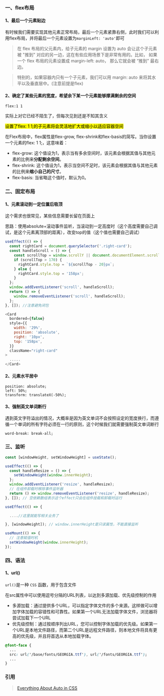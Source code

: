 ### 一、flex布局

#### 1、最后一个元素贴边

有时候我们需要实现其他元素正常布局，最后一个元素紧靠右侧，此时我们可以利用flex布局，并将最后一个元素设置为`marginLeft: 'auto'`即可

> 在 flex 布局的父元素内，给子元素的 margin 设置为 auto 会让这个子元素被 "推到" 对应的另一边，这在有些应用场景下是非常有用的。比如， 如果一个 flex 布局的元素设置成 margin-left: auto， 那么它就会被 “推到” 最右边。

> 特别的，如果容器内只有一个子元素，我们可以用 margin: auto 来将其水平以及垂直居中。(注意前提是flex)

#### 2、确定了某些元素的宽度，希望余下某一个元素能够撑满剩余的空间

`flex:1 1`

实际上对它已经不陌生了，但每次见到还是不知其含义

<mark>设置了flex: 1 1;的子元素将会灵活地扩大或缩小以适应容器空间</mark>

在Flex布局中，flex属性是flex-grow, flex-shrink和flex-basis的简写。当你设置一个元素的flex: 1 1;，这意味着：

- flex-grow: 这个值设为1，表示当有多余空间时，该元素会根据其值与其他元素的比例来**分配剩余空间**。
- flex-shrink: 这个值设为1，表示当空间不足时，该元素会根据其值与其他元素的比例来**缩小自己的尺寸**。
- flex-basis: 当省略这个值时，默认为0。

### 二、固定布局

#### 1、元素滚动到一定位置后吸顶

这个需求也很常见，某些信息需要长留在页面上

思路：使用absolute+滚动事件监听，当滚动到一定高度时（这个高度需要自己调试，是这个元素离顶部的距离），改变top的值（这个值也需要自己调试）

```js
useEffect(() => {
  const rightCard = document.querySelector('.right-card');
  const handleScroll = () => {
    const scrollTop = window.scrollY || document.documentElement.scrollTop;
    if (scrollTop > 170) {
      rightCard.style.top = `${scrollTop - 20}px`;
    } else {
      rightCard.style.top = '158px';
    }
  };
  window.addEventListener('scroll', handleScroll);
  return () => {
    window.removeEventListener('scroll', handleScroll);
  };
}, []); //注意避免闭包
```

```js
<Card
  bordered={false}
  style={{
    width: '29%',
    position: 'absolute',
    right: '10px',
    top: '158px',
  }}
  className="right-card"
>
  .....
</Card>
```

#### 2、元素水平居中

```less
position: absolute;
left: 50%;
transform: translateX(-50%);
```

#### 3、强制英文单词断行

遇到英文字符溢出的情况，大概率是因为英文单词不会按照设定的宽度换行，而遵循一个单词的所有字符必须在一行的原则，这个时候我们就需要强制英文单词断行

```less
word-break: break-all;
```

### 三、监听

```js
const [windowHeight, setWindowHeight] = useState();

useEffect(() => {
  const handleResize = () => {
    setWindowHeight(window.innerHeight);
  };
  window.addEventListener('resize', handleResize);
  // 在组件卸载时移除事件监听器
  return () => window.removeEventListener('resize', handleResize);
}, []); // 空依赖数组表示这个effect只会在组件挂载和卸载时运行

useEffect(() => {

  ....//这里就能写相关业务了

}, [windowHeight]); // window.innerHeight是只读属性，不能直接监听

useMount(() => {
  // 注意赋值时机
  setWindowHeight(window.innerHeight);
});
```

### 四、语法

#### 1、url()

`url()`是一种 `CSS` 函数，用于包含文件

在src属性中可以使用逗号分隔的URL列表，以达到多源加载、优先级控制的作用

- 多源加载：通过提供多个URL，可以指定字体文件的多个来源。这样做可以增加字体加载的容错性和可靠性。如果第一个URL无法加载字体文件，浏览器将尝试加载下一个URL
- 优先级控制：通过按顺序列出URL，您可以控制字体加载的优先级。如果第一个URL是本地文件路径，而第二个URL是远程文件路径，则本地文件将具有更高的优先级，并且将首选从本地加载字体。

```css
@font-face {
  ...
  src: url('/base/fonts/GEORGIA.ttf'), url('/fonts/GEORGIA.ttf');
  ...
}
```

### 引用

> [Everything About Auto in CSS](https://ishadeed.com/article/auto-css/)
